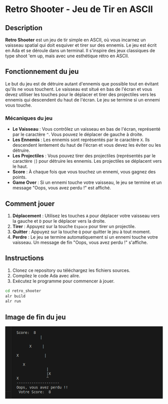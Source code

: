 # Retro Shooter - Jeu de Tir en ASCII

## Description

**Retro Shooter** est un jeu de tir simple en ASCII, où vous incarnez un vaisseau spatial qui doit esquiver et tirer sur des ennemis. Le jeu est écrit en Ada et se déroule dans un terminal. Il s'inspire des jeux classiques de type shoot 'em up, mais avec une esthétique rétro en ASCII.

## Fonctionnement du jeu

Le but du jeu est de détruire autant d'ennemis que possible tout en évitant qu'ils ne vous touchent. Le vaisseau est situé en bas de l'écran et vous devez utiliser les touches pour le déplacer et tirer des projectiles vers les ennemis qui descendent du haut de l'écran. Le jeu se termine si un ennemi vous touche.

### Mécaniques du jeu
- **Le Vaisseau** : Vous contrôlez un vaisseau en bas de l'écran, représenté par le caractère `^`. Vous pouvez le déplacer de gauche à droite.
- **Les Ennemis** : Les ennemis sont représentés par le caractère `X`. Ils descendent lentement du haut de l'écran et vous devez les éviter ou les détruire.
- **Les Projectiles** : Vous pouvez tirer des projectiles (représentés par le caractère `|`) pour détruire les ennemis. Les projectiles se déplacent vers le haut.
- **Score** : À chaque fois que vous touchez un ennemi, vous gagnez des points.
- **Game Over** : Si un ennemi touche votre vaisseau, le jeu se termine et un message "Oops, vous avez perdu !" est affiché.

## Comment jouer

1. **Déplacement** : Utilisez les touches `A` pour déplacer votre vaisseau vers la gauche et `D` pour le déplacer vers la droite.
2. **Tirer** : Appuyez sur la touche `Espace` pour tirer un projectile.
3. **Quitter** : Appuyez sur la touche `Q` pour quitter le jeu à tout moment.
4. **Perdre** : Le jeu se termine automatiquement si un ennemi touche votre vaisseau. Un message de fin "Oops, vous avez perdu !" s'affiche.

## Instructions

1. Clonez ce repository ou téléchargez les fichiers sources.
2. Compilez le code Ada avec alire.
3. Exécutez le programme pour commencer à jouer.

```bash
cd retro_shooter
alr build
alr run
```
## Image de fin du jeu
![Fin du jeu](images/game_with_score.png)

